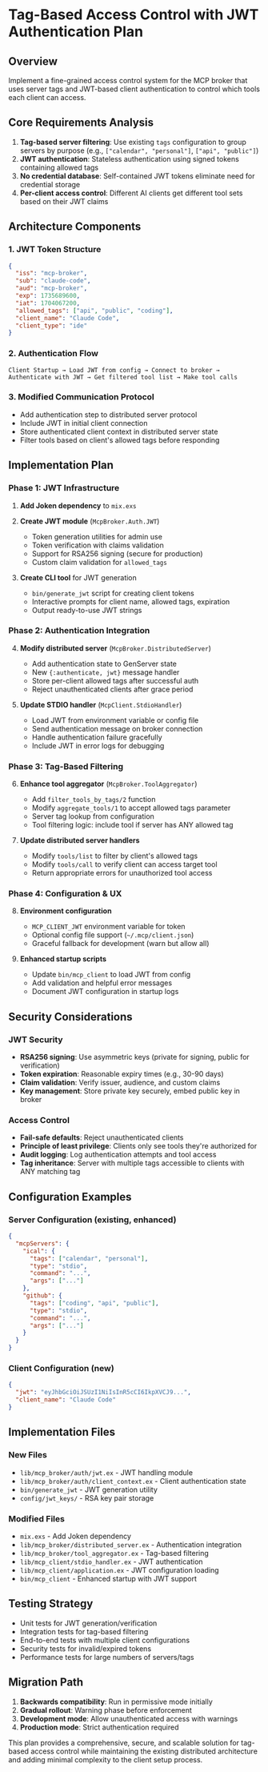 
# Tag-Based Access Control with JWT Authentication Plan

## Overview

Implement a fine-grained access control system for the MCP broker that uses server tags and JWT-based client authentication to control which tools each client can access.

## Core Requirements Analysis

1. **Tag-based server filtering**: Use existing `tags` configuration to group servers by purpose (e.g., `["calendar", "personal"]`, `["api", "public"]`)
2. **JWT authentication**: Stateless authentication using signed tokens containing allowed tags
3. **No credential database**: Self-contained JWT tokens eliminate need for credential storage
4. **Per-client access control**: Different AI clients get different tool sets based on their JWT claims

## Architecture Components

### 1. JWT Token Structure

```json
{
  "iss": "mcp-broker",
  "sub": "claude-code", 
  "aud": "mcp-broker",
  "exp": 1735689600,
  "iat": 1704067200,
  "allowed_tags": ["api", "public", "coding"],
  "client_name": "Claude Code",
  "client_type": "ide"
}
```

### 2. Authentication Flow

```
Client Startup → Load JWT from config → Connect to broker → 
Authenticate with JWT → Get filtered tool list → Make tool calls
```

### 3. Modified Communication Protocol

- Add authentication step to distributed server protocol
- Include JWT in initial client connection
- Store authenticated client context in distributed server state
- Filter tools based on client's allowed tags before responding

## Implementation Plan

### Phase 1: JWT Infrastructure

1. **Add Joken dependency** to `mix.exs`
2. **Create JWT module** (`McpBroker.Auth.JWT`)
   - Token generation utilities for admin use
   - Token verification with claims validation
   - Support for RSA256 signing (secure for production)
   - Custom claim validation for `allowed_tags`

3. **Create CLI tool** for JWT generation
   - `bin/generate_jwt` script for creating client tokens
   - Interactive prompts for client name, allowed tags, expiration
   - Output ready-to-use JWT strings

### Phase 2: Authentication Integration

4. **Modify distributed server** (`McpBroker.DistributedServer`)
   - Add authentication state to GenServer state
   - New `{:authenticate, jwt}` message handler
   - Store per-client allowed tags after successful auth
   - Reject unauthenticated clients after grace period

5. **Update STDIO handler** (`McpClient.StdioHandler`)
   - Load JWT from environment variable or config file
   - Send authentication message on broker connection
   - Handle authentication failure gracefully
   - Include JWT in error logs for debugging

### Phase 3: Tag-Based Filtering

6. **Enhance tool aggregator** (`McpBroker.ToolAggregator`)
   - Add `filter_tools_by_tags/2` function
   - Modify `aggregate_tools/1` to accept allowed tags parameter
   - Server tag lookup from configuration
   - Tool filtering logic: include tool if server has ANY allowed tag

7. **Update distributed server handlers**
   - Modify `tools/list` to filter by client's allowed tags
   - Modify `tools/call` to verify client can access target tool
   - Return appropriate errors for unauthorized tool access

### Phase 4: Configuration & UX

8. **Environment configuration**
   - `MCP_CLIENT_JWT` environment variable for token
   - Optional config file support (`~/.mcp/client.json`)
   - Graceful fallback for development (warn but allow all)

9. **Enhanced startup scripts**
   - Update `bin/mcp_client` to load JWT from config
   - Add validation and helpful error messages
   - Document JWT configuration in startup logs

## Security Considerations

### JWT Security

- **RSA256 signing**: Use asymmetric keys (private for signing, public for verification)
- **Token expiration**: Reasonable expiry times (e.g., 30-90 days)
- **Claim validation**: Verify issuer, audience, and custom claims
- **Key management**: Store private key securely, embed public key in broker

### Access Control

- **Fail-safe defaults**: Reject unauthenticated clients
- **Principle of least privilege**: Clients only see tools they're authorized for
- **Audit logging**: Log authentication attempts and tool access
- **Tag inheritance**: Server with multiple tags accessible to clients with ANY matching tag

## Configuration Examples

### Server Configuration (existing, enhanced)

```json
{
  "mcpServers": {
    "ical": {
      "tags": ["calendar", "personal"],
      "type": "stdio",
      "command": "...",
      "args": ["..."]
    },
    "github": {
      "tags": ["coding", "api", "public"],
      "type": "stdio", 
      "command": "...",
      "args": ["..."]
    }
  }
}
```

### Client Configuration (new)

```json
{
  "jwt": "eyJhbGciOiJSUzI1NiIsInR5cCI6IkpXVCJ9...",
  "client_name": "Claude Code"
}
```

## Implementation Files

### New Files

- `lib/mcp_broker/auth/jwt.ex` - JWT handling module
- `lib/mcp_broker/auth/client_context.ex` - Client authentication state
- `bin/generate_jwt` - JWT generation utility
- `config/jwt_keys/` - RSA key pair storage

### Modified Files  

- `mix.exs` - Add Joken dependency
- `lib/mcp_broker/distributed_server.ex` - Authentication integration
- `lib/mcp_broker/tool_aggregator.ex` - Tag-based filtering
- `lib/mcp_client/stdio_handler.ex` - JWT authentication
- `lib/mcp_client/application.ex` - JWT configuration loading
- `bin/mcp_client` - Enhanced startup with JWT support

## Testing Strategy

- Unit tests for JWT generation/verification
- Integration tests for tag-based filtering
- End-to-end tests with multiple client configurations
- Security tests for invalid/expired tokens
- Performance tests for large numbers of servers/tags

## Migration Path

1. **Backwards compatibility**: Run in permissive mode initially
2. **Gradual rollout**: Warning phase before enforcement
3. **Development mode**: Allow unauthenticated access with warnings
4. **Production mode**: Strict authentication required

This plan provides a comprehensive, secure, and scalable solution for tag-based access control while maintaining the existing distributed architecture and adding minimal complexity to the client setup process.
